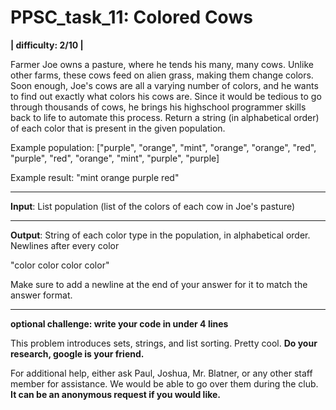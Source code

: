 # PPSC_task_11: Colored Cows
**| difficulty: 2/10 |**

Farmer Joe owns a pasture, where he tends his many, many cows. Unlike other farms, these cows feed on alien grass, making them change colors. Soon enough, Joe's cows are all a varying number of colors, and he wants to find out exactly what colors his cows are. Since it would be tedious to go through thousands of cows, he brings his highschool programmer skills back to life to automate this process. Return a string (in alphabetical order) of each color that is present in the given population.

Example population:
["purple", "orange", "mint", "orange", "orange", "red", "purple", "red", "orange", "mint", "purple", "purple]

Example result:
"mint
orange
purple
red"

__________________________________________________________________________________
**Input**:
List population (list of the colors of each cow in Joe's pasture)
__________________________________________________________________________________
**Output**:
String of each color type in the population, in alphabetical order. Newlines after every color

"color
color
color
color"

Make sure to add a newline at the end of your answer for it to match the answer format.
__________________________________________________________________________________
**optional challenge: write your code in under 4 lines**

This problem introduces sets, strings, and list sorting. Pretty cool. **Do your research, google is your friend.**

For additional help, either ask Paul, Joshua, Mr. Blatner, or any other staff member for assistance. We would be able to go over them during the club. **It can be an anonymous request if you would like.**